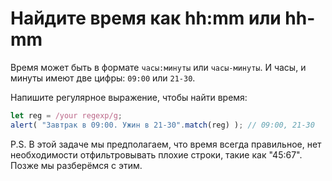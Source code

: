 # Найдите время как hh:mm или hh-mm

Время может быть в формате `часы:минуты` или `часы-минуты`. И часы, и минуты имеют две цифры: `09:00` или `21-30`.

Напишите регулярное выражение, чтобы найти время:

```js
let reg = /your regexp/g;
alert( "Завтрак в 09:00. Ужин в 21-30".match(reg) ); // 09:00, 21-30
```

P.S. В этой задаче мы предполагаем, что время всегда правильное, нет необходимости отфильтровывать плохие строки, такие как "45:67". Позже мы разберёмся с этим.
